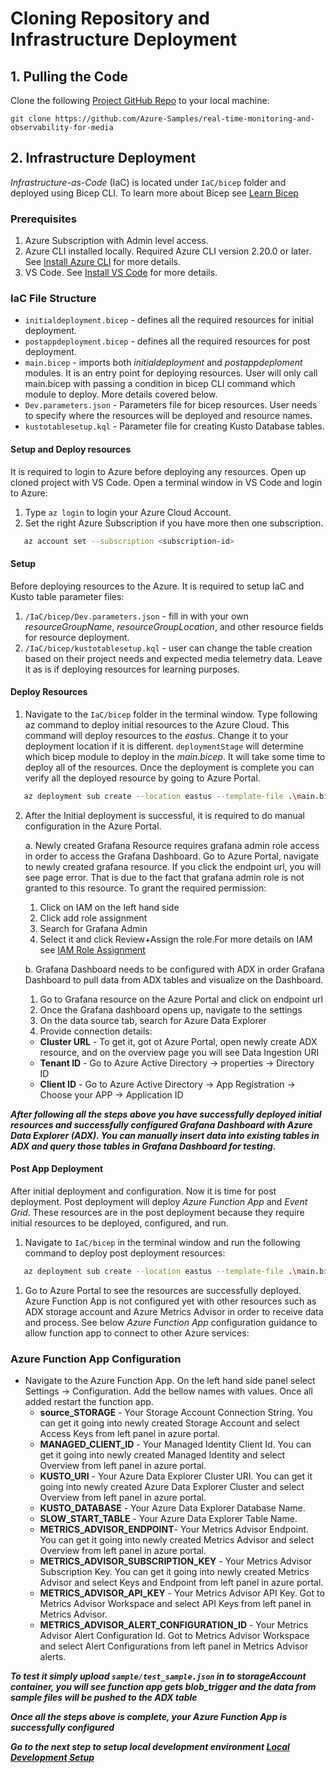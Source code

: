 # Cloning Repository and Infrastructure Deployment

## 1. Pulling the Code

Clone the following [Project GitHub Repo](https://github.com/Azure-Samples/real-time-monitoring-and-observability-for-media) to your local machine:

```git
git clone https://github.com/Azure-Samples/real-time-monitoring-and-observability-for-media
```

## 2. Infrastructure Deployment

*Infrastructure-as-Code* (IaC) is located under `IaC/bicep` folder and deployed using Bicep CLI. To learn more about Bicep see [Learn Bicep](https://learn.microsoft.com/azure/azure-resource-manager/bicep/learn-bicep)

### Prerequisites

1. Azure Subscription with Admin level access.
2. Azure CLI installed locally. Required Azure CLI version 2.20.0 or later. See [Install Azure CLI](https://learn.microsoft.com/cli/azure/install-azure-cli) for more details.
3. VS Code. See [Install VS Code](https://code.visualstudio.com/download) for more details.

### IaC File Structure

- `initialdeployment.bicep` - defines all the required resources for initial deployment.
- `postappdeployment.bicep` - defines all the required resources for post deployment.
- `main.bicep` - imports both *initialdeployment* and *postappdeploment* modules. It is an entry point for deploying resources. User will only call main.bicep with passing a condition in bicep CLI command which module to deploy. More details covered below.
- `Dev.parameters.json` - Parameters file for bicep resources. User needs to specify where the resources will be deployed and resource names.
- `kustotablesetup.kql` - Parameter file for creating Kusto Database tables.

#### Setup and Deploy resources

It is required to login to Azure before deploying any resources. Open up cloned project with VS Code. Open a terminal window in VS Code and login to Azure:

1. Type `az login` to login your Azure Cloud Account.
2. Set the right Azure Subscription if you have more then one subscription.

```bash
   az account set --subscription <subscription-id>
```

#### Setup

Before deploying resources to the Azure. It is required to setup IaC and Kusto table parameter files:

1. `/IaC/bicep/Dev.parameters.json` - fill in with your own *resourceGroupName*, *resourceGroupLocation*, and other resource fields for resource deployment.
2. `/IaC/bicep/kustotablesetup.kql` - user can change the table creation based on their project needs and expected media telemetry data. Leave it as is if deploying resources for learning purposes.

#### Deploy Resources

1. Navigate to the `IaC/bicep` folder in the terminal window. Type following az command to deploy initial resources to the Azure Cloud. This command will deploy resources to the *eastus*. Change it to your deployment location if it is different. `deploymentStage` will determine which bicep module to deploy in the *main.bicep*. It will take some time to deploy all of the resources. Once the deployment is complete you can verify all the deployed resource by going to Azure Portal.

```bash
   az deployment sub create --location eastus --template-file .\main.bicep --parameters .\Dev.parameters.json deploymentStage='initialInfra'
```

2. After the Initial deployment is successful, it is required to do manual configuration in the Azure Portal.

   a. Newly created Grafana Resource requires grafana admin role access in order to access the Grafana Dashboard. Go to Azure Portal, navigate to newly created grafana resource. If you click the endpoint url, you will see page error. That is due to the fact that grafana admin role is not granted to this resource. To grant the required permission:
   1. Click on IAM on the left hand side
   2. Click add role assignment
   3. Search for Grafana Admin
   4. Select it and click Review+Assign the role.For more details on IAM see [IAM Role Assignment](https://learn.microsoft.com/azure/role-based-access-control/role-assignments-portal?tabs=current)

   b. Grafana Dashboard needs to be configured with ADX in order Grafana Dashboard to pull data from ADX tables and visualize on the Dashboard.
   1. Go to Grafana resource on the Azure Portal and click on endpoint url
   2. Once the Grafana dashboard opens up, navigate to the settings
   3. On the data source tab, search for Azure Data Explorer
   4. Provide connection details:
     - **Cluster URL** - To get it, got ot Azure Portal, open newly create ADX resource, and on the overview page you will see Data Ingestion URI
     - **Tenant ID** - Go to Azure Active Directory -> properties -> Directory ID
     - **Client ID** - Go to Azure Active Directory -> App Registration -> Choose your APP -> Application ID
  
***After following all the steps above you have successfully deployed initial resources and successfully configured Grafana Dashboard with Azure Data Explorer (ADX). You can manually insert data into existing tables in ADX and query those tables in Grafana Dashboard for testing.***

#### Post App Deployment

After initial deployment and configuration. Now it is time for post deployment. Post deployment will deploy *Azure Function App* and *Event Grid*. These resources are in the post deployment because they require initial resources to be deployed, configured, and run.

   1. Navigate to `IaC/bicep` in the terminal window and run the following command to deploy post deployment resources:

```bash
   az deployment sub create --location eastus --template-file .\main.bicep --parameters .\Dev.parameters.json deploymentStage='postFunctionApp'
```

   1. Go to Azure Portal to see the resources are successfully deployed. Azure Function App is not configured yet with other resources such as ADX storage account and Azure Metrics Advisor in order to receive data and process. See below *Azure Function App* configuration guidance to allow function app to connect to other Azure services:

### Azure Function App Configuration

- Navigate to the Azure Function App. On the left hand side panel select Settings -> Configuration. Add the bellow names with values. Once all added restart the function app.
  - **source_STORAGE** - Your Storage Account Connection String. You can get it going into newly created Storage Account and select Access Keys from left panel in azure portal.
  - **MANAGED_CLIENT_ID** - Your Managed Identity Client Id. You can get it going into newly created Managed Identity and select Overview from left panel in azure portal.
  - **KUSTO_URI** - Your Azure Data Explorer Cluster URI. You can get it going into newly created Azure Data Explorer Cluster and select Overview from left panel in azure portal.
  - **KUSTO_DATABASE** - Your Azure Data Explorer Database Name.
  - **SLOW_START_TABLE** - Your Azure Data Explorer Table Name.
  - **METRICS_ADVISOR_ENDPOINT**- Your Metrics Advisor Endpoint. You can get it going into newly created Metrics Advisor and select Overview from left panel in azure portal.
  - **METRICS_ADVISOR_SUBSCRIPTION_KEY** - Your Metrics Advisor Subscription Key. You can get it going into newly created Metrics Advisor and select Keys and Endpoint from left panel in azure portal.
  - **METRICS_ADVISOR_API_KEY** - Your Metrics Advisor API Key. Got to Metrics Advisor Workspace and select API Keys from left panel in Metrics Advisor.
  - **METRICS_ADVISOR_ALERT_CONFIGURATION_ID** - Your Metrics Advisor Alert Configuration Id. Got to Metrics Advisor Workspace and select Alert Configurations from left panel in Metrics Advisor alerts.

***To test it simply upload `sample/test_sample.json` in to storageAccount container, you will see function app gets blob_trigger and the data from sample files will be pushed to the ADX table***

***Once all the steps above is complete, your Azure Function App is successfully configured***

***Go to the next step to setup local development environment [Local Development Setup](/docs/2_local_development_setup.md)***
